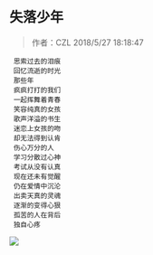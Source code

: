 # `失落少年`
     
> 作者：CZL  2018/5/27 18:18:47 

     思索过去的泪痕  
     回忆流逝的时光
     那些年
     疯疯打打的我们
     一起挥舞着青春
     笑容纯真的女孩
     歌声洋溢的书生
     迷恋上女孩的吻
     却无法得到认肯
     伤心万分的人
     学习分散过心神
     考试从没有认真
     现在还未有觉醒
     仍在爱情中沉沦
     出卖天真的灵魂
     逐渐的变得心狠
     孤苦的人在背后
     独自心疼
    
    
![](http://a4.qpic.cn/psb?/V10aVfYT1aGCI5/j4pGFuAZ6zrcMcFkVuv32PfE81sEg.tzxR0h799CT9o!/b/dDUlbprWHQAA&ek=1&kp=1&pt=0&bo=wgEsAQAAAAABAMk!&tl=3&su=016282049&tm=1527418800&sce=0-12-12&rf=2-9)
